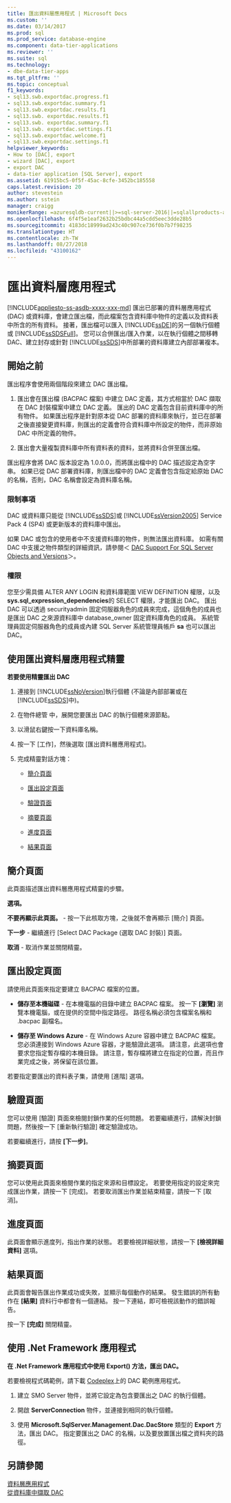 ```yaml
---
title: 匯出資料層應用程式 | Microsoft Docs
ms.custom: ''
ms.date: 03/14/2017
ms.prod: sql
ms.prod_service: database-engine
ms.component: data-tier-applications
ms.reviewer: ''
ms.suite: sql
ms.technology:
- dbe-data-tier-apps
ms.tgt_pltfrm: ''
ms.topic: conceptual
f1_keywords:
- sql13.swb.exportdac.progress.f1
- sql13.swb.exportdac.summary.f1
- sql13.swb.exportdac.results.f1
- sql13.swb. exportdac.results.f1
- sql13.swb. exportdac.summary.f1
- sql13.swb. exportdac.settings.f1
- sql13.swb.exportdac.welcome.f1
- sql13.swb.exportdac.settings.f1
helpviewer_keywords:
- How to [DAC], export
- wizard [DAC], export
- export DAC
- data-tier application [SQL Server], export
ms.assetid: 61915bc5-0f5f-45ac-8cfe-3452bc185558
caps.latest.revision: 20
author: stevestein
ms.author: sstein
manager: craigg
monikerRange: =azuresqldb-current||>=sql-server-2016||=sqlallproducts-allversions||>=sql-server-linux-2017||=azuresqldb-mi-current
ms.openlocfilehash: 6f4f5e1eaf2632b25bdbc44a5cdd5eec3dde28b5
ms.sourcegitcommit: 4183dc18999ad243c40c907ce736f0b7b7f98235
ms.translationtype: HT
ms.contentlocale: zh-TW
ms.lasthandoff: 08/27/2018
ms.locfileid: "43100162"
---
```

# <a name="export-a-data-tier-application"></a>匯出資料層應用程式
[!INCLUDE[appliesto-ss-asdb-xxxx-xxx-md](../../includes/appliesto-ss-asdb-xxxx-xxx-md.md)]
  匯出已部署的資料層應用程式 (DAC) 或資料庫，會建立匯出檔，而此檔案包含資料庫中物件的定義以及資料表中所含的所有資料。 接著，匯出檔可以匯入 [!INCLUDE[ssDE](../../includes/ssde-md.md)]的另一個執行個體或 [!INCLUDE[ssSDSFull](../../includes/sssdsfull-md.md)]。 您可以合併匯出/匯入作業，以在執行個體之間移轉 DAC、建立封存或針對 [!INCLUDE[ssSDS](../../includes/sssds-md.md)]中所部署的資料庫建立內部部署複本。  
  
## <a name="before-you-begin"></a>開始之前  
 匯出程序會使用兩個階段來建立 DAC 匯出檔。  
  
1.  匯出會在匯出檔 (BACPAC 檔案) 中建立 DAC 定義，其方式相當於 DAC 擷取在 DAC 封裝檔案中建立 DAC 定義。 匯出的 DAC 定義包含目前資料庫中的所有物件。 如果匯出程序是針對原本從 DAC 部署的資料庫來執行，並已在部署之後直接變更資料庫，則匯出的定義會符合資料庫中所設定的物件，而非原始 DAC 中所定義的物件。  
  
2.  匯出會大量複製資料庫中所有資料表的資料，並將資料合併至匯出檔。  
  
 匯出程序會將 DAC 版本設定為 1.0.0.0，而將匯出檔中的 DAC 描述設定為空字串。 如果已從 DAC 部署資料庫，則匯出檔中的 DAC 定義會包含指定給原始 DAC 的名稱，否則，DAC 名稱會設定為資料庫名稱。  
  

###  <a name="LimitationsRestrictions"></a> 限制事項  
 DAC 或資料庫只能從 [!INCLUDE[ssSDS](../../includes/sssds-md.md)]或 [!INCLUDE[ssVersion2005](../../includes/ssversion2005-md.md)] Service Pack 4 (SP4) 或更新版本的資料庫中匯出。  
  
 如果 DAC 或包含的使用者中不支援資料庫的物件，則無法匯出資料庫。 如需有關 DAC 中支援之物件類型的詳細資訊，請參閱＜ [DAC Support For SQL Server Objects and Versions](../../relational-databases/data-tier-applications/dac-support-for-sql-server-objects-and-versions.md)＞。  
  
###  <a name="Permissions"></a> 權限  
 您至少需具備 ALTER ANY LOGIN 和資料庫範圍 VIEW DEFINITION 權限，以及 **sys.sql_expression_dependencies**的 SELECT 權限，才能匯出 DAC。 匯出 DAC 可以透過 securityadmin 固定伺服器角色的成員來完成，這個角色的成員也是匯出 DAC 之來源資料庫中 database_owner 固定資料庫角色的成員。 系統管理員固定伺服器角色的成員或內建 SQL Server 系統管理員帳戶 **sa** 也可以匯出 DAC。  
  
##  <a name="UsingDeployDACWizard"></a> 使用匯出資料層應用程式精靈  
 **若要使用精靈匯出 DAC**  
  
1.  連接到 [!INCLUDE[ssNoVersion](../../includes/ssnoversion-md.md)]執行個體 (不論是內部部署或在 [!INCLUDE[ssSDS](../../includes/sssds-md.md)]中)。  
  
2.  在物件總管 中，展開您要匯出 DAC 的執行個體來源節點。  
  
3.  以滑鼠右鍵按一下資料庫名稱。  
  
4.  按一下 [工作]，然後選取 [匯出資料層應用程式]。  
  
5.  完成精靈對話方塊：  
  
    -   [簡介頁面](#Introduction)  
  
    -   [匯出設定頁面](#Export_settings)  
  
    -   [驗證頁面](#Validation)  
  
    -   [摘要頁面](#Summary)  
  
    -   [進度頁面](#Progress)  
  
    -   [結果頁面](#Results)  
  
##  <a name="Introduction"></a> 簡介頁面  
 此頁面描述匯出資料層應用程式精靈的步驟。  
  
 **選項。**  
  
 **不要再顯示此頁面。** - 按一下此核取方塊，之後就不會再顯示 [簡介] 頁面。  
  
 **下一步** - 繼續進行 [Select DAC Package (選取 DAC 封裝)] 頁面。  
  
 **取消** - 取消作業並關閉精靈。  
  
##  <a name="Export_settings"></a> 匯出設定頁面  
 請使用此頁面來指定要建立 BACPAC 檔案的位置。  
  
-   **儲存至本機磁碟** - 在本機電腦的目錄中建立 BACPAC 檔案。 按一下 **[瀏覽]** 瀏覽本機電腦，或在提供的空間中指定路徑。 路徑名稱必須包含檔案名稱和 .bacpac 副檔名。  
  
-   **儲存至 Windows Azure** - 在 Windows Azure 容器中建立 BACPAC 檔案。 您必須連接到 Windows Azure 容器，才能驗證此選項。 請注意，此選項也會要求您指定暫存檔的本機目錄。 請注意，暫存檔將建立在指定的位置，而且作業完成之後，將保留在該位置。  
  
 若要指定要匯出的資料表子集，請使用 [進階] 選項。  
  
##  <a name="Validation"></a> 驗證頁面  
 您可以使用 [驗證] 頁面來檢閱封鎖作業的任何問題。 若要繼續進行，請解決封鎖問題，然後按一下 [重新執行驗證] 確定驗證成功。  
  
 若要繼續進行，請按 **[下一步]**。  
  
##  <a name="Summary"></a> 摘要頁面  
 您可以使用此頁面來檢閱作業的指定來源和目標設定。 若要使用指定的設定來完成匯出作業，請按一下 [完成]。 若要取消匯出作業並結束精靈，請按一下 [取消]。  
  
##  <a name="Progress"></a> 進度頁面  
 此頁面會顯示進度列，指出作業的狀態。 若要檢視詳細狀態，請按一下 **[檢視詳細資料]** 選項。  
  
##  <a name="Results"></a> 結果頁面  
 此頁面會報告匯出作業成功或失敗，並顯示每個動作的結果。 發生錯誤的所有動作在 **[結果]** 資料行中都會有一個連結。 按一下連結，即可檢視該動作的錯誤報告。  
  
 按一下 **[完成]** 關閉精靈。  
  
##  <a name="NetApp"></a> 使用 .Net Framework 應用程式  
 **在 .Net Framework 應用程式中使用 Export() 方法，匯出 DAC。**  
  
 若要檢視程式碼範例，請下載 [Codeplex](http://go.microsoft.com/fwlink/?LinkId=219575)上的 DAC 範例應用程式。  
  
1.  建立 SMO Server 物件，並將它設定為包含要匯出之 DAC 的執行個體。  
  
2.  開啟 **ServerConnection** 物件，並連接到相同的執行個體。  
  
3.  使用 **Microsoft.SqlServer.Management.Dac.DacStore** 類型的 **Export** 方法，匯出 DAC。 指定要匯出之 DAC 的名稱，以及要放置匯出檔之資料夾的路徑。  
  
## <a name="see-also"></a>另請參閱  
 [資料層應用程式](../../relational-databases/data-tier-applications/data-tier-applications.md)   
 [從資料庫中擷取 DAC](../../relational-databases/data-tier-applications/extract-a-dac-from-a-database.md)  
  
  
